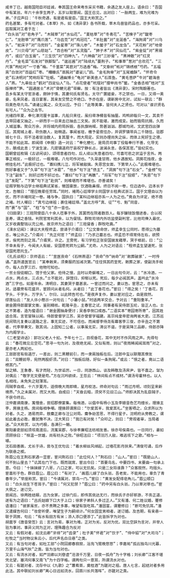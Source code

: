 <!-- { "loadSidebar": true } -->
	咸丰丁已，越南国陪臣邓廷诚，奉其国王命来粤东采买书籍，余遇之友人座上。语余曰：“吾国中有某翁，年六十余孪生两子，五岁以聪慧闻，国王召见，出对曰：‘一胎两生，难为兄难为弟。’子应声曰：‘千秋奇遇，有是君有是臣。’国王大称赏之。”
	药名甚繁，多有可对者。《本草》外，如《清异录》各书所载，草木鸟兽皆药品也，亦多可采。兹取属对工者于左：
	“白头翁”对“皂角子”。“木贼草”对“水仙花”。“夏枯草”对“冬青花”。“苦楝子”对“酸枣仁”。“龙胆草”对“鹰爪莲”。“马齿苋”对“鸡冠花”。“羊肚菌”对“龙涎香”。“海狗肾”对“川乌头”。“蛇床子”对“马兜铃”。“金星草”对“珠儿参”。“木鳖子”对“石龙刍”。“天花粉”对“地骨皮”。“川贝母”对“山慈姑”。“百合粉”对“五灵脂”。“狮子术”对“凤仙花”。“紫金锭”对“黑锡丹”，或曰“白玉膏”。“三生饮”对“四神九”。“六神曲”对“三妙膏”。“黑神散”对“红灵丹”。“金毛菜”石发对“铁脚梨”。“逡巡酱”对“陆续丸”蔓荆子。“和事草”葱对“合欢花”。“三尺箓”枸杞对“一寸香”梅。“千茎菜”莴苣对“万选香”梅。“文章树”柘对“锦绣根”芍药。“五福脔”白敛对“百益红”枣。“糟糠氏”蒸肫对“婆娑儿”鸥。“金毛狗脊”对“玉尾蟾酥”。“怀奇令史”石决明对“梵响将军”牡蛎。“通幽博士”龟对“新美舍人”石首鱼。“黄毛菩萨”牛对“碧海舍人”燕。“九皋处士”鹤对“四足仙人”马。“点花使者”玳瑁对“擐甲尚书”鳖。“金香丞相”桔对“玉版禅师”笋。“圆通居士”术对“骨鲠元君”荜薢。按：有注者皆出《清异录》，宋时陶穀著也。
	吾乡有某太守官浙者，颇钟于情，其妻何氏有贤名，太守广置姬妾，不之禁也。一日，又得一美妾，名来凤者，连日宴客，其亲友交赞之不绝口。予亦在座，谓新房中无对，试拟一联云：“群将美色夸凡鸟。”请诸公属之，众无以应。予曰：“此等美事，皆何夫人之贤也。可对以‘谁识贤名有可人。’”众为之击节。
	光绪四年夏，奉化濠河厘卡滋事，凡船只来往，虽扫帚净桶皆有抽厘。鸡鸭卵每只一文，其卖不去带回者又抽之，一卵而于一日来去已抽去二文矣。民不能堪，激而成变。始而毁局抗捐，久而入城滋事。聚众万余，并将城内府局拆毁，各执旗呐喊，势甚汹汹。郡城均闭，文武官四出弹压。其爬城上者，砍伤数人，始稍退。事闻省垣，檄予星夜往办，并调罗镇带兵二千随往。驻郡城七十日，将不法者惩治数人，复其厘卡，而大局定。实则办理尚失之纵，而体上宪好生之德，不能不如此耳。即闻得《申报》造一对云：“奉化梗化，是局员司事丁役每奉行不善，化导无方，酿成此息；宁波生波，凡提镇道府厅县祝宁静长占，波澜永息，各保其官。”皆纪实也。
	国朝曾廷枚辑《古谚闲谈》，颂得意者四句，后人续以失意者四句，可喜可悲之状溢于言外。两事正相反，一极好过，一极难堪。八句可作对也。“久旱逢甘雨，他乡遇故知。洞房花烛夜，金榜挂名时。”此极好过也。“寡妇携儿泣，将军被敌擒。失恩宫女面，下第举人心。”此极难堪也。而好事者又于“久旱”句下注“冰雹”，“他乡”句下注“债主”，“洞房”句下注“石女”，“金榜”句下注“副车”，则好过而不好过也。“寡妇”句下注“再醮”，“将军”句下注“投顺”，“失恩”句下注“发配”，“下第”句下注“赴挑”，则难堪而不难堪也。亦善谑矣！
	征阁学魁与边学士继祖典试某省，徵固豪放，饮酒吸鼻烟，终日不阅一卷，任边选中。边本长于文，告徵曰：“理应晚辈任劳耳。”同时，褚筠心廷璋学士同国学士柱典试浙江。国于文理自以为优，而不许褚同定一卷。褚与争，国执曰：“某科边继祖亦系一人为之也。”竟自为评定，绝不商之褚。时人嘲曰：“真亏边继祖；裹住褚廷璋。”盖北方呼“真、征”“亏、魁”同音，而“裹”与“国”、“柱”与“住”亦一音也。
	《归田录》：三班院使臣八十余人莅事于外，其罢而在院者数百人。每岁醵钱饭僧进香，合以祝圣寿，谓之香钱。判院官常利其余，以为餐钱。群牧司领内外坊监使副判官，比他司俸入最优，又岁收粪墼钱以充公用。故京师为之语曰：“三班餐香；群牧吃粪。”
	《涑水记闻》：谏议大夫程师孟，尝请于介甫曰：“公文章命世，师孟幸生公同时。愿得公为墓志，唯公许之。”介甫问：“先正何官？”师孟曰：“乃求己墓志也。师孟恐不得常侍左右，欲预求，俟死而刻之耳。”介甫笑，许之。王雱死，有习学检正张安国披发藉草，哭于柩前，曰：“公不幸未有子，今闻夫人有娠，安国愿死转为公嗣。”尤奇。人为之对语云：“程师孟生望速死，张安国死愿托生。”
	《孔氏谈苑》：京师语云：“‘宣医丧命’《石林燕语》“丧命”作“纳命”对‘敕葬破家’，一时传诵。”盖所遣医官云：“某奉敕来，须奏服药加减次第。”往往饵其药至死，敕葬之家，使副洗手帨巾，每人白罗三匹，他物可知也。
	一贫士授徒糊口，馆于伧父家。伧待之慢，且时以奇僻难之，一日出句令对，云：“氷冷酒，一点水，两点水，三点水。”士不能对，辞馆归，抑郁以死。死后，每夕必闻其声。盖吟此“氷冷酒”三字也。如是年余。清明日，其妻哭于墓甚哀。一宦过而问之，妻以告。宦思之，亦未有对。适墓旁有花盛开，宦顾问从者名何。从者曰：“此丁香花也。”宦曰：“得之矣！‘丁香花，百字头，千字头，万字头’。尔归，以此转告可也。”是夜声复作，妻以宦对应之，自是寂然。
	缪莲仙云：“友人许小憨示一对句云：“小暑小鼠。”时适两羊交合，予对云：“重阳重羊。”
	谢金圃侍郎屡掌文衡，鉴别精核。乾隆辛丑，主春官之试，同事者有吴侍郎玉纶，皆正人也。士之不第者，造为蜚语曰：“谢金圃抽身便讨；吴香亭倒口成吞。”二语实本“寄园寄所寄”，因其姓适合耳。言官冒昧以闻。侍郎曾督学江苏，吴亦曾督学福建。高宗纯皇帝密询两省大吏。江苏巡抚闵鹗元复奏以道路之言，事无实迹，不可信也。而闽督李侍尧有幕客李三俊，亦辛丑之不第者，代李草奏文，致其词。上固知二公者，以事虽无实，清议不谐，于是吴降三品卿，侍郎亦降为内阁学士。
	《二老堂诗话》：郭功父老人十抝。予年七十二，目视昏花，耳中无时不作风雨之声。先得句云：“春花微见见空花。”思寻一句为对，及夜绝无闻，又似有雨，则以“夜雨稀闻闻耳雨”对之，是亦老人两抝也。
	工部郎官有街道厅，一差出，则二黑鞭前引，而一隶肩独板在后。汪郎中玺以联赠其僚友云：“双鞭前导，宛然两股虾须。”对曰：“独板后随，好似一条狗尾。”或云：“恨之者，竟以二语榜其门。”
	邹之鳞、王象春，有才而轻，为世诟厉。一日，同游西山，谈及韩敬及汤宾尹，皆不喜之。邹为对偶云：“敬字无文便是苟。”方在沉吟欲续，王忽云：“林间有点不成材。”谓汤号霍林也。以人名相戏，未免失之轻薄耳。
	闯贼李自成，十六岁夏月，适傍晚大雨即晴，星月皎洁。师命对句云：“雨过月明，顷刻呈来新境界。”久之未属对，而又大雨。自成曰：“天昏云暗，须臾不见旧江山。”师即决其为乱臣贼子，不获令终云。
	汪仲嘉谪南康，寓僧舍，尝招郡僚宴集。每侑酒，以倡中有杨小玉及李娘音色艺均擅长，理掾主李，房掾主杨。席间每相争嘲。理掾顾谓房曰：“尔爱其羊，我爱其礼。”坐客哂之，众求所以为对者。久之，酒易而弈。敖麋正卿与汪公对局。麋争劫苦思，不得行星子。沈明府从旁教之，谓如此着去必胜，麋犹豫不决。汪大笑曰：“我已有对矣！”众叩之，则曰：“旁观者审，当局者迷。”众大称赏，以为巧极，各满引一觞。
	莱阳姜吏部如须垓南渡后，流寓吴郡，与徐孝廉昭法枋相友善。徐亦号俟斋也。一日同行，姜如须顾徐曰：“桓温一世雄，尚有枋头之败。”徐昭法曰：“项羽万人敌，难逃垓下之歌。”相与一噱。
	沈石田善画，尤长于诗，尝与王优句云：“着水柳丝风绰起，过墙花影月扶来。”清俊可诵，后作为联悬之楔。
	陈眉公在王荆石家遇一显宦，宦问荆石曰：“此位何人？”荆石曰：“山人。”宦曰：“既是山人，何不到山里去？”讥其在门下也。既而就席，宦出令曰：“首要鸟名，中要四书，末要曲一句承上意。令曰：‘十妹妹嫁了八哥，八口之家，可以无饥矣。只是二女将谁靠？”众客寂然，均摇头。宦喜形于色，群目眉公。眉公曰：“有对了。‘画眉儿嫁了白头翁，吾老矣，不能用也，辜负了青春年少。”举座称赏。宦曰：“今请属对，禁鸟一门。”宦曰：“黄发女配得皂角儿。”眉公顺口曰：“白头翁生下苍耳子。”宦曰：“何又犯禁？”眉公曰：“药中另有白头翁，乃以草对草也。”宦大佩之，遂订交。
	尝闻吕、徐两姓结姻，吕为女家。过徐门后，即传其佻达无行，而徐氏子亦好邪游，不务正道，遂有为之语曰：“吕氏姑娘下口大于上口；徐家子弟斜人多过正人。”又有潘、何二姓议婚，蹇修语潘曰：“彼家虽贫，亦不责聘之多寡，唯望有饭吃耳。”潘固富，谓蹇修曰：“断可免饥耳。”潘又遣媒告何曰：“妆奁听便，唯望生子为嗣续计。”何女固宜男相者，遂订婚。及吉期，有亲悬一联于洞房，句云：“有水有田方有米；添人添口便添丁。”此皆拆字为对也。
	胡震亨《唐音癸签》云：言对为易，事对为难。正对为劣，反对为优。双比空辞为言对，并举人验为事对。事异义同为正对，理殊趣合为反对
	又云：有假对者，如沈云卿“牙绯”对“齿录”；杜子美“怀君”对“饮子”、“侍中貂”对“大司马”；杜牧之“当时物议朱云小，后代声名白日悬”之类。
	又云：有当句对者，如杜工部“小院回廊春寂寂，浴凫飞鹭晚悠悠”；李嘉祐“孤云独鸟川光暮，万里千山海气秋”之类。皆为当句对也。
	又云：有流水对者，如严羽卿以刘眘虚“沧浪千万里，日夜一孤舟”为十字格；刘长卿“江客不堪凭北望，塞鸿何事又南飞”为十四字格。谓两句只一意耳，所谓流水对也。
	又云：有蹉对者，沈存中以《九歌》之“蕙肴蒸，奠桂酒”为蹉对之祖。唐人七言，起结对者多用此法。其中联如刘长卿“离心日远如流水，回首川长共落晖”，亦蹉对之类。
